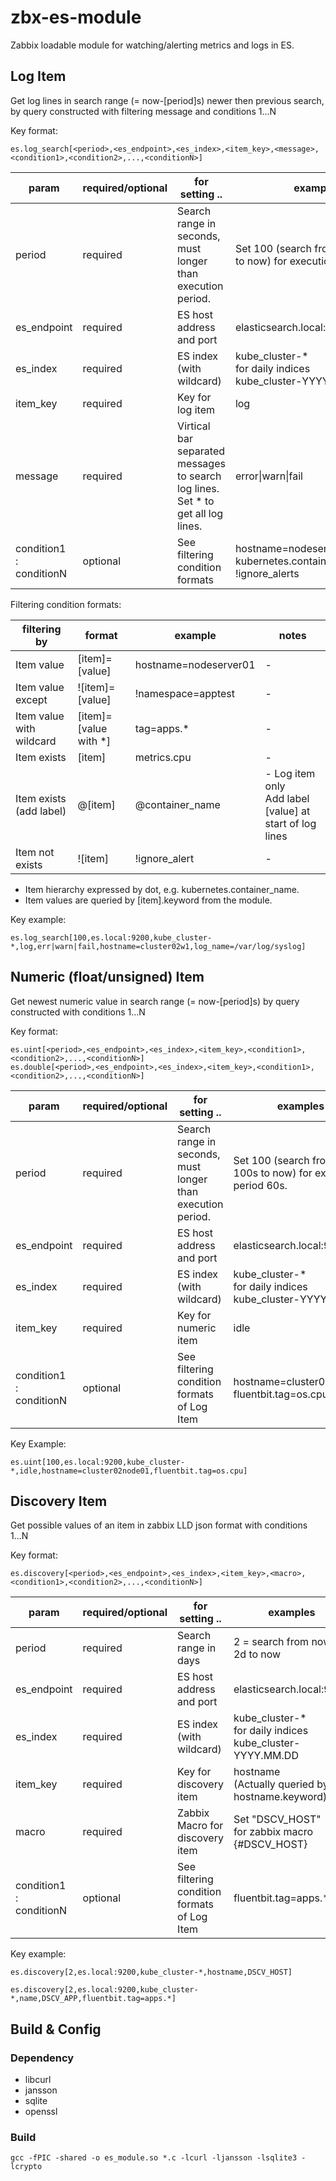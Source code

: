 # zbx-es-module
Zabbix loadable module for watching/alerting metrics and logs in ES.

## Log Item
Get log lines in search range (= now-[period]s) newer then previous search, by query constructed with filtering message and conditions 1...N

Key format:
```
es.log_search[<period>,<es_endpoint>,<es_index>,<item_key>,<message>,<condition1>,<condition2>,...,<conditionN>]
```
|param|required/optional|for setting ..|examples|
|---|---|---|---|
|period|required|Search range in seconds, must longer than execution period.|Set 100 (search from now-100s to now) for execution period 60s.|
|es_endpoint|required|ES host address and port|elasticsearch.local:9200|
|es_index|required|ES index (with wildcard)|kube_cluster-* <br>for daily indices <br>kube_cluster-YYYY.MM.DD|
|item_key|required|Key for log item|log|
|message|required|Virtical bar separated messages to search log lines. Set * to get all log lines.|error&#124;warn&#124;fail|
|condition1<br> : <br>conditionN|optional|See filtering condition formats|hostname=nodeserver01<br>kubernetes.container_name=nginx<br>!ignore_alerts|

Filtering condition formats:

|filtering by|format|example|notes|
|---|---|---|---|
|Item value|[item]=[value]|hostname=nodeserver01|-|
|Item value except|![item]=[value]|!namespace=apptest|-|
|Item value with wildcard|[item]=[value with *]|tag=apps.*|-|
|Item exists|[item]|metrics.cpu|-|
|Item exists (add label)|@[item]|@container_name|- Log item only<br>Add label [value] at start of log lines|
|Item not exists|![item]|!ignore_alert|-|
* Item hierarchy expressed by dot, e.g. kubernetes.container_name.
* Item values are queried by [item].keyword from the module.

Key example:  
```
es.log_search[100,es.local:9200,kube_cluster-*,log,err|warn|fail,hostname=cluster02w1,log_name=/var/log/syslog]
```

## Numeric (float/unsigned) Item

Get newest numeric value in search range (= now-[period]s) by query constructed with conditions 1...N

Key format:
```
es.uint[<period>,<es_endpoint>,<es_index>,<item_key>,<condition1>,<condition2>,...,<conditionN>]
es.double[<period>,<es_endpoint>,<es_index>,<item_key>,<condition1>,<condition2>,...,<conditionN>]
```
|param|required/optional|for setting ..|examples|
|---|---|---|---|
|period|required|Search range in seconds, must longer than execution period.|Set 100 (search from now-100s to now) for execution period 60s.|
|es_endpoint|required|ES host address and port|elasticsearch.local:9200|
|es_index|required|ES index (with wildcard)|kube_cluster-* <br>for daily indices <br>kube_cluster-YYYY.MM.DD|
|item_key|required|Key for numeric item|idle|
|condition1<br> : <br>conditionN|optional|See filtering condition formats of Log Item|hostname=cluster01node01<br>fluentbit.tag=os.cpu|

Key Example:  
```
es.uint[100,es.local:9200,kube_cluster-*,idle,hostname=cluster02node01,fluentbit.tag=os.cpu]
```

## Discovery Item

Get possible values of an item in zabbix LLD json format with conditions 1...N

Key format:
```
es.discovery[<period>,<es_endpoint>,<es_index>,<item_key>,<macro>,<condition1>,<condition2>,...,<conditionN>]
```
|param|required/optional|for setting ..|examples|
|---|---|---|---|
|period|required|Search range in days|2 = search from now-2d to now|
|es_endpoint|required|ES host address and port|elasticsearch.local:9200|
|es_index|required|ES index (with wildcard)|kube_cluster-* <br>for daily indices <br>kube_cluster-YYYY.MM.DD|
|item_key|required|Key for discovery item|hostname<br>(Actually queried by hostname.keyword)|
|macro|required|Zabbix Macro for discovery item|Set "DSCV_HOST"<br>for zabbix macro {#DSCV_HOST}|
|condition1<br> : <br>conditionN|optional|See filtering condition formats of Log Item|fluentbit.tag=apps.*|

Key example:  
```
es.discovery[2,es.local:9200,kube_cluster-*,hostname,DSCV_HOST]

es.discovery[2,es.local:9200,kube_cluster-*,name,DSCV_APP,fluentbit.tag=apps.*]
```

## Build & Config

### Dependency
- libcurl
- jansson
- sqlite
- openssl

### Build
```
gcc -fPIC -shared -o es_module.so *.c -lcurl -ljansson -lsqlite3 -lcrypto
```
